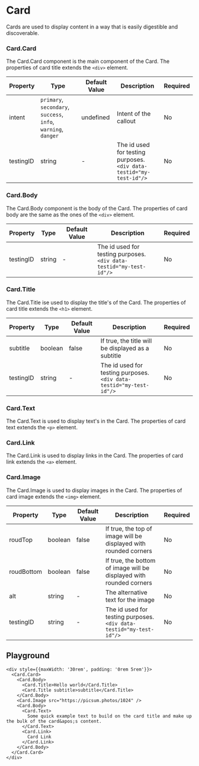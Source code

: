 # Card

Cards are used to display content in a way that is easily digestible and discoverable.


### Card.Card
The Card.Card component is the main component of the Card.
The properties of card title extends the `<div>` element.

| Property | Type | Default Value | Description | Required |
|---|---|---|---|---|
|intent|`primary`, `secondary`, `success`, <br/>`info`, `warning`, `danger`|undefined|Intent of the callout|No|
|testingID| string | - | The id used for testing purposes.<br/>`<div data-testid="my-test-id"/>` |No|

### Card.Body
The Card.Body component is the body of the Card.
The properties of card body are the same as the ones of the `<div>` element.

| Property | Type | Default Value | Description | Required |
|---|---|---|---|---|
|testingID| string | - | The id used for testing purposes.<br/>`<div data-testid="my-test-id"/>` |No|

### Card.Title
The Card.Title ise used to display the title's of the Card.
The properties of card title extends the `<h1>` element.

| Property | Type | Default Value | Description | Required |
|---|---|---|---|---|
|subtitle|boolean|false|If true, the title will be displayed as a subtitle|No|
|testingID| string | - | The id used for testing purposes.<br/>`<div data-testid="my-test-id"/>` |No|

### Card.Text
The Card.Text is used to display text's in the Card.
The properties of card text extends the `<p>` element.

### Card.Link
The Card.Link is used to display links in the Card.
The properties of card link extends the `<a>` element.

### Card.Image
The Card.Image is used to display images in the Card.
The properties of card image extends the `<img>` element.

| Property | Type | Default Value | Description | Required |
|---|---|---|---|---|
|roudTop|boolean|false|If true, the top of image will be displayed with rounded corners|No|
|roudBottom|boolean|false|If true, the bottom of image will be displayed with rounded corners|No|
|alt|string| - | The alternative text for the image|No|
|testingID| string | - | The id used for testing purposes.<br/>`<div data-testid="my-test-id"/>` |No|


## Playground

```tsx
<div style={{maxWidth: '30rem', padding: '0rem 5rem'}}>
  <Card.Card>
    <Card.Body>
      <Card.Title>Hello world</Card.Title>
      <Card.Title subtitle>subtitle</Card.Title>
    </Card.Body>
    <Card.Image src="https://picsum.photos/1024" />
    <Card.Body>
      <Card.Text>
        Some quick example text to build on the card title and make up the bulk of the card&apos;s content.
      </Card.Text>
      <Card.Link>
        Card Link
      </Card.Link>
    </Card.Body>
  </Card.Card>
</div>
```